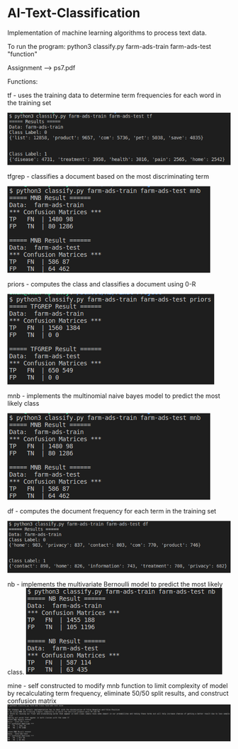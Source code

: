 # AI-Text-Classification
Implementation of machine learning algorithms to process text data.

To run the program: python3 classify.py farm-ads-train farm-ads-test "function"

Assignment --> ps7.pdf

Functions:
          
   tf - uses the training data to determine term frequencies for each word in the training set
   
   ![Term Frequency](/tf.png)
       
          
   tfgrep - classifies a document based on the most discriminating term
   
   ![Term Frequency classifying most discriminating](/mnb.png)
   
   
   priors - computes the class and classifies a document using 0-R             
   
   ![0-R Classification](/priors.png)

          
   mnb - implements the multinomial naive bayes model to predict the most likely class
       
   ![Multinomial naive bayes matrix](/mnb.png)
          
   
   df - computes the document frequency for each term in the training set
   
   ![Document Frequency](/df.png)

   
   nb - implements the multivariate Bernoulli model to predict the most likely class. 
   ![Mulivariate Bernoulli model](/nb.png)
  
   
   mine - self constructed to modify mnb function to limit complexity of model by recalculating term frequency, eliminate 50/50 split results, and construct confusion matrix  
   ![Personal function](/mine.png)

